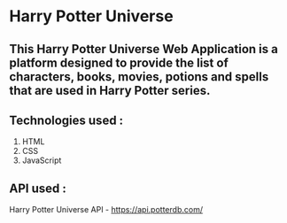 # Harry Potter Universe

## This Harry Potter Universe Web Application is a platform designed to provide the list of characters, books, movies, potions and spells that are used in Harry Potter series.

## Technologies used :

1.  HTML
2.  CSS
3.  JavaScript

## API used :

Harry Potter Universe API - https://api.potterdb.com/

